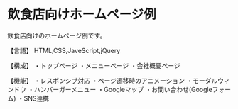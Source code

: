 # 飲食店向けホームページ例

飲食店向けのホームページ例です。

【言語】
HTML,CSS,JaveScript,jQuery

【構成】
・トップページ
・メニューページ
・会社概要ページ

【機能】
・レスポンシブ対応
・ページ遷移時のアニメーション
・モーダルウィンドウ
・ハンバーガーメニュー
・Googleマップ
・お問い合わせ(Googleフォーム)
・SNS連携